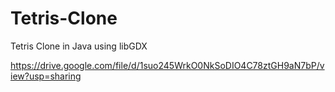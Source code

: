 # Tetris-Clone
Tetris Clone in Java using libGDX

https://drive.google.com/file/d/1suo245WrkO0NkSoDIO4C78ztGH9aN7bP/view?usp=sharing
